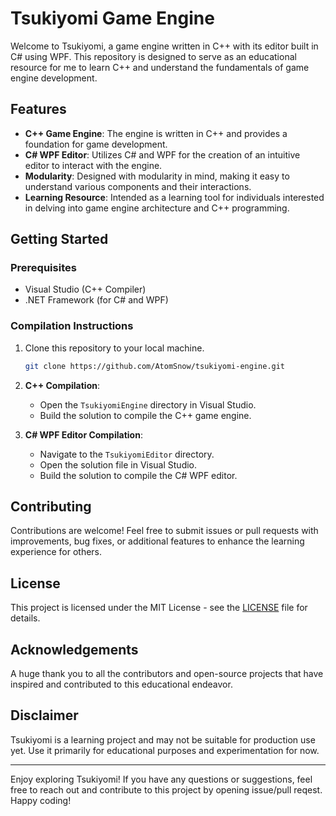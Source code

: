 # Tsukiyomi Game Engine

Welcome to Tsukiyomi, a game engine written in C++ with its editor built in C# using WPF. This repository is designed to serve as an educational resource for me to learn C++ and understand the fundamentals of game engine development.

## Features

- **C++ Game Engine**: The engine is written in C++ and provides a foundation for game development.
- **C# WPF Editor**: Utilizes C# and WPF for the creation of an intuitive editor to interact with the engine.
- **Modularity**: Designed with modularity in mind, making it easy to understand various components and their interactions.
- **Learning Resource**: Intended as a learning tool for individuals interested in delving into game engine architecture and C++ programming.

## Getting Started

### Prerequisites

- Visual Studio (C++ Compiler)
- .NET Framework (for C# and WPF)

### Compilation Instructions

1. Clone this repository to your local machine.
    ```bash
    git clone https://github.com/AtomSnow/tsukiyomi-engine.git
    ```

2. **C++ Compilation**:
   - Open the `TsukiyomiEngine` directory in Visual Studio.
   - Build the solution to compile the C++ game engine.

3. **C# WPF Editor Compilation**:
   - Navigate to the `TsukiyomiEditor` directory.
   - Open the solution file in Visual Studio.
   - Build the solution to compile the C# WPF editor.

## Contributing

Contributions are welcome! Feel free to submit issues or pull requests with improvements, bug fixes, or additional features to enhance the learning experience for others.

## License

This project is licensed under the MIT License - see the [LICENSE](LICENSE) file for details.

## Acknowledgements

A huge thank you to all the contributors and open-source projects that have inspired and contributed to this educational endeavor.

## Disclaimer

Tsukiyomi is a learning project and may not be suitable for production use yet. Use it primarily for educational purposes and experimentation for now.

---

Enjoy exploring Tsukiyomi! If you have any questions or suggestions, feel free to reach out and contribute to this project by opening issue/pull reqest. Happy coding!

